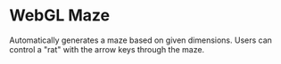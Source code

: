# WebGL Maze
Automatically generates a maze based on given dimensions. Users can control a "rat" with the arrow keys through the maze.

